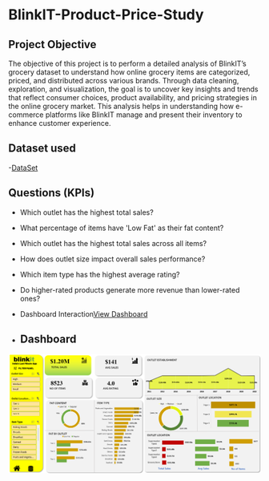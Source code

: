 # BlinkIT-Product-Price-Study

## Project Objective
The objective of this project is to perform a detailed analysis of BlinkIT’s grocery dataset to understand how online grocery items are categorized, priced, and distributed across various brands. Through data cleaning, exploration, and visualization, the goal is to uncover key insights and trends that reflect consumer choices, product availability, and pricing strategies in the online grocery market. This analysis helps in understanding how e-commerce platforms like BlinkIT manage and present their inventory to enhance customer experience.

## Dataset used
-<a href=https://github.com/JayaKrishna1008/BlinkIT-Product-Price-Study/blob/main/Raw%20Data.xlsx>DataSet</a>

## Questions (KPIs)
- Which outlet has the highest total sales?
- What percentage of items have 'Low Fat' as their fat content?
- Which outlet has the highest total sales across all items?
- How does outlet size impact overall sales performance?
- Which item type has the highest average rating?
- Do higher-rated products generate more revenue than lower-rated ones?
- Dashboard Interaction<a href="https://github.com/JayaKrishna1008/Customer-Demographics-Bike-Purchase-Analysis/blob/main/Dashborad%20Img.png">View Dashboard</a>


- ## Dashboard
![Dashborad Img](https://github.com/JayaKrishna1008/BlinkIT-Product-Price-Study/blob/main/Dashborad%20Img.png)




